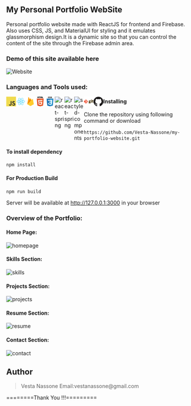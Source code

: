 ## My Personal Portfolio WebSite

Personal portfolio website made with ReactJS for frontend and Firebase. Also uses CSS, JS, and MaterialUI for styling and it emulates glassmorphism design.It is a dynamic site so that you can control the content of the site through the Firebase admin area.


### Demo of this site available here
![Website](https://img.shields.io/website?down_color=red&down_message=offline&label=vestanassone.netlify.app&style=for-the-badge&up_color=green&up_message=online&url=http%3A%2F%2Fvestanassone.netlify.app%2F)

### Languages and Tools used:

<img align="left" alt="JavaScript" width="26px" 
            src="https://raw.githubusercontent.com/github/explore/80688e429a7d4ef2fca1e82350fe8e3517d3494d/topics/javascript/javascript.png" />
<img align="left" alt="ReactJS" width="26px"
            src="https://raw.githubusercontent.com/github/explore/80688e429a7d4ef2fca1e82350fe8e3517d3494d/topics/react/react.png" />
<img align="left" alt="Firebase" width="26px"
            src="https://raw.githubusercontent.com/github/explore/80688e429a7d4ef2fca1e82350fe8e3517d3494d/topics/firebase/firebase.png" />
<img align="left" alt="HTML5" width="26px"
            src="https://raw.githubusercontent.com/github/explore/80688e429a7d4ef2fca1e82350fe8e3517d3494d/topics/html/html.png" />
<img align="left" alt="CSS3" width="26px"
            src="https://raw.githubusercontent.com/github/explore/80688e429a7d4ef2fca1e82350fe8e3517d3494d/topics/css/css.png" />
<img align="left" alt="react-spring" width="26px"
            src="https://camo.githubusercontent.com/973c99d17e4ce72d08c4433449045d8391948711f11ac5f328a585e2a7bc8663/68747470733a2f2f692e696d6775722e636f6d2f515a6f776e68672e706e67" />
<img align="left" alt="react-spring" width="26px"
            src="https://www.styled-components.com/" />
<img align="left" alt="styled-components" width="26px"
            src="https://camo.githubusercontent.com/58423e406b227112756822122631d9eca5ab83334a6f0d8f2a6305b086815747/68747470733a2f2f6d6174657269616c2d75692e636f6d2f7374617469632f6c6f676f2e737667" />
<img align="left" alt="Git" width="26px"
            src="https://raw.githubusercontent.com/github/explore/80688e429a7d4ef2fca1e82350fe8e3517d3494d/topics/git/git.png" />
<img align="left" alt="GitHub" width="26px"
            src="https://raw.githubusercontent.com/github/explore/78df643247d429f6cc873026c0622819ad797942/topics/github/github.png"/>

#### Installing

Clone the repository using following command or download

```
https://github.com/Vesta-Nassone/my-portfolio-website.git
```
#### To install dependency

```
npm install
```

#### For Production Build

```
npm run build
```

Server will be available at http://127.0.0.1:3000 in your browser
### Overview of the Portfolio:

#### Home Page:
<img aline="center" src="https://drive.google.com/uc?export=view&id=1LcnFhK-H5APas9SiIAgKSIw6gQYFlRDq" alt="homepage">

#### Skills Section:
<img aline="center" src="https://drive.google.com/uc?export=view&id=1XTk2DnMQj5N_bdK2qbcKlI5trszQKKod" alt="skills">

#### Projects Section:
<img aline="center" src="https://i.imgur.com/1S57RqD.png" alt="projects">

#### Resume Section:
<img aline="center" src="https://drive.google.com/uc?export=view&id=1KBOTCYgRlc4_1lY0K2nbvysHVySmVQWI" alt="resume">

#### Contact Section:
<img aline="center" src="https://drive.google.com/uc?export=view&id=1A-ZuEr93kYvcZCzWiwo1zfOxyWA9MUe8" alt="contact">

## Author

<blockquote>
Vesta Nassone
Email:vestanassone@gmail.com
</blockquote>

========Thank You !!!=========

